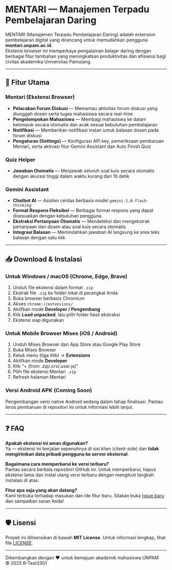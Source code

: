 # MENTARI — Manajemen Terpadu Pembelajaran Daring

MENTARI (Manajemen Terpadu Pembelajaran Daring) adalah extension pembelajaran digital yang dirancang untuk memudahkan pengguna **mentari.unpam.ac.id**.  
Ekstensi browser ini memperkaya pengalaman belajar daring dengan berbagai fitur tambahan yang meningkatkan produktivitas dan efisiensi bagi civitas akademika Universitas Pamulang.

---

## 🚀 Fitur Utama

### Mentari (Ekstensi Browser)
- **Pelacakan Forum Diskusi** — Memantau aktivitas forum diskusi yang diunggah dosen serta tugas mahasiswa secara real-time  
- **Pengelompokan Mahasiswa** — Membagi mahasiswa ke dalam kelompok secara otomatis dan acak sesuai kebutuhan pembelajaran  
- **Notifikasi** — Memberikan notifikasi instan untuk balasan dosen pada forum diskusi  
- **Pengaturan (Settings)** — Konfigurasi API key, pemeriksaan pembaruan Mentari, serta aktivasi fitur Gemini Assistant dan Auto Finish Quiz  

### Quiz Helper
- **Jawaban Otomatis** — Menjawab seluruh soal kuis secara otomatis dengan akurasi tinggi dalam waktu kurang dari 10 detik  

### Gemini Assistant
- **Chatbot AI** — Asisten cerdas berbasis model `gemini-2.0-flash-thinking`  
- **Format Respons Fleksibel** — Berbagai format respons yang dapat disesuaikan dengan kebutuhan pengguna  
- **Ekstraksi Pertanyaan Otomatis** — Mendeteksi dan mengekstrak pertanyaan dari dosen atau soal kuis secara otomatis  
- **Integrasi Balasan** — Memindahkan jawaban AI langsung ke area teks balasan dengan satu klik  

---

## 📥 Download & Instalasi

### Untuk Windows / macOS (Chrome, Edge, Brave)
1. Unduh file ekstensi dalam format `.zip`  
2. Ekstrak file `.zip` ke folder lokal di perangkat Anda  
3. Buka browser berbasis Chromium  
4. Akses `chrome://extensions/`  
5. Aktifkan mode **Developer / Pengembang**  
6. Klik **Load unpacked**, lalu pilih folder hasil ekstraksi  
7. Ekstensi siap digunakan

### Untuk Mobile Browser Mises (iOS / Android)
1. Unduh Mises Browser dari App Store atau Google Play Store  
2. Buka Mises Browser  
3. Ketuk menu (tiga titik) → **Extensions**  
4. Aktifkan mode **Developer**  
5. Klik “+ (from .zip/.crx/.user.js)”  
6. Pilih file ekstensi Mentari `.zip`  
7. Refresh halaman Mentari  

### Versi Android APK (Coming Soon)
Pengembangan versi native Android sedang dalam tahap finalisasi. Pantau terus pembaruan di repositori ini untuk informasi lebih lanjut.

---

## ❓ FAQ

**Apakah ekstensi ini aman digunakan?**  
Ya — ekstensi ini berjalan sepenuhnya di sisi klien (client-side) dan **tidak mengirimkan data pribadi pengguna ke server eksternal**.

**Bagaimana cara memperbarui ke versi terbaru?**  
Pantau secara berkala repositori GitHub ini. Untuk memperbarui, hapus ekstensi lama dan instal ulang versi terbaru dengan mengikuti langkah instalasi di atas.

**Fitur apa saja yang akan datang?**  
Kami terbuka terhadap masukan dan ide fitur baru. Silakan buka [Issue baru](https://github.com/B-Test3301/dispute/issues) dan sampaikan saran Anda!

---

## 🛡 Lisensi

Proyek ini dilisensikan di bawah **MIT License**. Untuk informasi lengkap, lihat file [LICENSE](LICENSE).

---

Dikembangkan dengan ❤️ untuk kemajuan akademik mahasiswa UNPAM  
© 2025 B-Test3301
